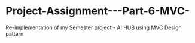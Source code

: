 # Project-Assignment---Part-6-MVC-
Re-implementation of my Semester project - AI HUB using MVC Design pattern
